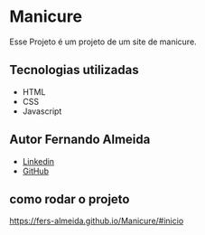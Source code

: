 # Manicure

Esse Projeto é um projeto de um site de manicure.

## Tecnologias utilizadas

- HTML
- CSS
- Javascript

## Autor Fernando Almeida

- [Linkedin](https://www.linkedin.com/in/fernando-almeida-371442251/)
- [GitHub](https://github.com/FernandoAlmeida123)

## como rodar o projeto

https://fers-almeida.github.io/Manicure/#inicio
